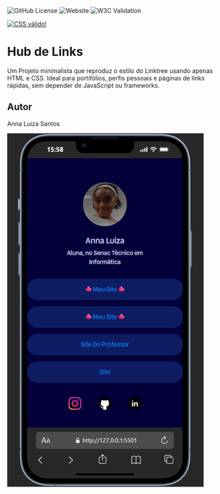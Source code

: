 ![GitHub License](https://img.shields.io/github/license/AnnaLuSant/linktree?style=social)
![Website](https://img.shields.io/website?url=https%3A%2F%2Fannalusant.github.io%2Flinktree%2F)
![W3C Validation](https://img.shields.io/w3c-validation/html?targetUrl=https%3A%2F%2Fannalusant.github.io%2Flinktree%2F)





<p>
    <a href="https://jigsaw.w3.org/css-validator/check/referer">
        <img style="border:0;width:88px;height:31px"
            src="https://jigsaw.w3.org/css-validator/images/vcss-blue"
            alt="CSS válido!" />
    </a>
</p>

# Hub de Links
Um Projeto minimalista que reproduz o estilo do Linktree usando apenas HTML e CSS. Ideal para portifólios, perfis pessoais e páginas de links rápidas, sem depender de JavaScript ou frameworks.
## Autor
Anna Luiza Santos



![](img/printTela.png)
